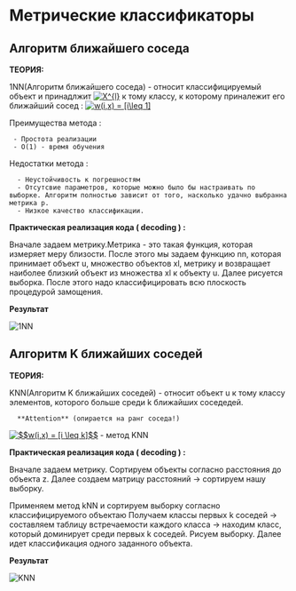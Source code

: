 # Метрические классификаторы

## Алгоритм ближайшего соседа
 **ТЕОРИЯ:**
 
1NN(Алгоритм ближайшего соседа) - относит классифицируемый объект и принадлжит <a href="https://www.codecogs.com/eqnedit.php?latex=X^{l}" target="_blank"><img src="https://latex.codecogs.com/gif.latex?X^{l}" title="X^{l}" /></a> к тому  классу, к которому приналежит его ближайший сосед :
 <a href="https://www.codecogs.com/eqnedit.php?latex=w(i,x)&space;=&space;[i\leq&space;1]" target="_blank"><img src="https://latex.codecogs.com/gif.latex?w(i,x)&space;=&space;[i\leq&space;1]" title="w(i,x) = [i\leq 1]" /></a>
    
    
  Преимущества метода :
  
     - Простота реализации
     - O(1) - время обучения
     
  Недостатки метода :
  
      - Неустойчивость к погрешностям
      - Отсутсвие параметров, которые можно было бы настраивать по выборке. Алгоритм полностью зависит от того, насколько удачно выбранна метрика p.
      - Низкое качество классификации.
      
 
 **Практическая реализация кода ( decoding ) :**
 
   Вначале задаем метрику.Метрика - это такая функция, которая измеряет меру близости.
   После этого мы задаем функцию nn, которая принимает  объект u, множество объектов xl, метрику и возвращает наиболее близкий объект из множества xl к объекту u. Далее рисуется выборка. После этого надо классифицировать всю плоскость процедурой замощения.
   
   
  **Результат**
  
  ![1NN](https://pp.userapi.com/c847021/v847021209/1340ed/HXK78j3JD2A.jpg)
  
  ## Алгоритм K ближайших соседей
   **ТЕОРИЯ:**
   
   KNN(Алгоритм K ближайших соседей) - относит объект u к тому классу элементов, которого больше среди k ближайших соседедей.
      
      **Attention** (опирается на ранг соседа!)
      
   <a href="https://www.codecogs.com/eqnedit.php?latex=$$w(i,x)&space;=&space;[i&space;\leq&space;k]$$" target="_blank"><img src="https://latex.codecogs.com/gif.latex?$$w(i,x)&space;=&space;[i&space;\leq&space;k]$$" title="$$w(i,x) = [i \leq k]$$" /></a> - метод KNN
      
      
   **Практическая реализация кода ( decoding ) :**
   
   Вначале задаем метрику.
     Сортируем объекты согласно расстояния до объекта z. Далее создаем матрицу расстояний -> сортируем нашу выборку.
     
   Применяем метод kNN и сортируем выборку согласно классифицируемого объектаю
   Получаем классы первых k соседей ->  составляем таблицу встречаемости каждого класса -> находим класс, который доминирует среди первых k соседей. Рисуем выборку. Далее идет классификация одного заданного объекта.
   
   
 **Результат**
 
 ![KNN](https://pp.userapi.com/c852132/v852132925/4c7a9/WLOamZ5zfoU.jpg)
 
   

